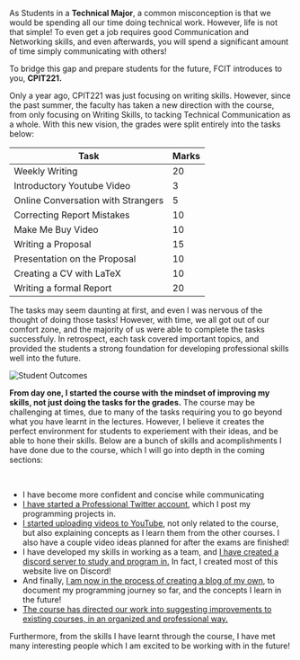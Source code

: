 As Students in a **Technical Major**, a common misconception is that we would be spending all our time doing technical work. However, life is not that simple! To even get a job requires good Communication and Networking skills, and even afterwards, you will spend a significant amount of time simply communicating with others!

To bridge this gap and prepare students for the future, FCIT introduces to you, **CPIT221.**

Only a year ago, CPIT221 was just focusing on writing skills. However, since the past summer, the faculty has taken a new direction with the course, from only focusing on Writing Skills, to tacking Technical Communication as a whole. With this new vision, the grades were split entirely into the tasks below:

| Task                               | Marks |
| ---------------------------------- | ----- |
| Weekly Writing                     | 20    |
| Introductory Youtube Video         | 3     |
| Online Conversation with Strangers | 5     |
| Correcting Report Mistakes         | 10    |
| Make Me Buy Video                  | 10    |
| Writing a Proposal                 | 15    |
| Presentation on the Proposal       | 10    |
| Creating a CV with LaTeX           | 10    |
| Writing a formal Report            | 20    |


The tasks may seem daunting at first, and even I was nervous of the thought of doing those tasks! However, with time, we all got out of our comfort zone, and the majority of us were able to complete the tasks successfuly. In retrospect, each task covered important topics, and provided the students a strong foundation for developing professional skills well into the future. 

<img src="https://pbs.twimg.com/media/Elkyb1rXUAAK6z_?format=jpg&name=large" alt="Student Outcomes">

<br>

**From day one, I started the course with the mindset of improving my skills, not just doing the tasks for the grades.** The course may be challenging at times, due to many of the tasks requiring you to go beyond what you have learnt in the lectures. However, I believe it creates the perfect environment for students to experiement with their ideas, and be able to hone their skills. Below are a bunch of skills and acomplishments I have done due to the course, which I will go into depth in the coming sections:

<br>

- I have become more confident and concise while communicating
- [I have started a Professional Twitter account](https://twitter.com/Ryan_Samman_), which I post my programming projects in.
- [I started uploading videos to YouTube](https://www.youtube.com/channel/UCGifqU_TZEzeqE6eMTjcs8w/), not only related to the course, but also explaining concepts as I learn them from the other courses. I also have a couple video ideas planned for after the exams are finished!
- I have developed my skills in working as a team, and [I have created a discord server to study and program in.](https://discord.gg/gVrBhRp47F) In fact, I created most of this website live on Discord!
- And finally, [I am now in the process of creating a blog of my own](), to document my programming journey so far, and the concepts I learn in the future!
- [The course has directed our work into suggesting improvements to existing courses, in an organized and professional way.](https://twitter.com/rayed1420/status/1332299132254515201)

Furthermore, from the skills I have learnt through the course, I have met many interesting people which I am excited to be working with in the future!
